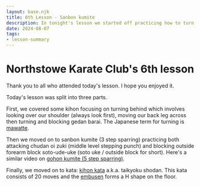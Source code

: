 ```yaml
---
layout: base.njk
title: 6th Lesson - Sanbon kumite
description: In tonight's lesson we started off practicing how to turn. We then moved on to 3 step sparring with jodan and chudan attacks. We then ended with kihon kata.
date: 2024-08-07
tags: 
- lesson-summary
---
```

# Northstowe Karate Club's 6th lesson

Thank you to all who attended today's lesson. I hope you enjoyed it.

Today's lesson was split into three parts.

First, we covered some kihon focusing on turning behind which involves looking over our shoulder (always look first), moving our back leg across then turning and blocking gedan barai. The Japanese term for turning is [mawatte](https://www.youtube.com/watch?v=8en-zWmtAoI).

Then we moved on to sanbon kumite (3 step sparring) practicing both attacking chudan oi zuki (middle level stepping punch) and blocking outside forearm block soto-ude-uke (soto uke / outside block for short). Here's a similar video on [gohon kumite (5 step sparring)](https://www.youtube.com/watch?v=v6RB3gW-_Po).

Finally, we moved on to kata: [kihon kata](https://www.youtube.com/watch?v=jJsSGHYF7_s) a.k.a. taikyoku shodan. This kata consists of 20 moves and the [embusen](https://en.wikipedia.org/wiki/Embusen) forms a H shape on the floor.
